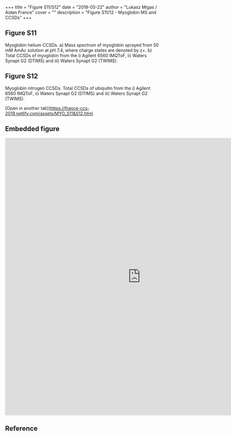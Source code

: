 +++
title = "Figure S11/S12"
date = "2019-05-22"
author = "Lukasz Migas / Aidan France"
cover = ""
description = "Figure S11/12 - Myoglobin MS and CCSDs"
+++

## Figure S11

Myoglobin helium CCSDs. a) Mass spectrum of myoglobin sprayed from 50 mM AmAc solution at pH 7.4, where charge states are denoted by z+. b) Total CCSDs of myoglobin from the i) Agilent 6560 IMQToF, ii) Waters Synapt G2 (DTIMS) and iii) Waters Synapt G2 (TWIMS).

## Figure S12

Myoglobin nitrogen CCSDs. Total CCSDs of ubiquitin from the i) Agilent 6560 IMQToF, ii) Waters Synapt G2 (DTIMS) and iii) Waters Synapt G2 (TWIMS). 

[Open in another tab](https://france-ccs-2019.netlify.com/assets/MYO_S11&S12.html

## Embedded figure

<iframe
    width="875"
    frameborder="0"
    height="900"
    src="https://france-ccs-2019.netlify.com/assets/UBI_S7&S8.html"
    style="background: #FFFFFF;"
></iframe>

## Reference
